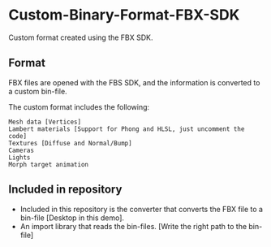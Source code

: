 # Custom-Binary-Format-FBX-SDK
Custom format created using the FBX SDK. 

## Format 
FBX files are opened with the FBS SDK, and the information is converted to a custom bin-file.  

The custom format includes the following:

    Mesh data [Vertices]
    Lambert materials [Support for Phong and HLSL, just uncomment the code]
    Textures [Diffuse and Normal/Bump]
    Cameras
    Lights
    Morph target animation

## Included in repository
- Included in this repository is the converter that converts the FBX file to a bin-file [Desktop in this demo]. 
- An import library that reads the bin-files. [Write the right path to the bin-file]
